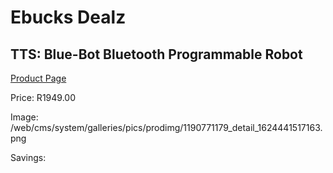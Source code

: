 
# Ebucks Dealz
## TTS: Blue-Bot Bluetooth Programmable Robot
[Product Page](https://www.ebucks.com/web/shop/productSelected.do?prodId=1190771179&catId=1190841123)

Price: R1949.00

Image: /web/cms/system/galleries/pics/prodimg/1190771179_detail_1624441517163.png

Savings: 


	